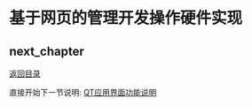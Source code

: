 # 基于网页的管理开发操作硬件实现

## next_chapter

[返回目录](../README.md)

直接开始下一节说明: [QT应用界面功能说明](./ch04-08.gui_qt_design.md)
